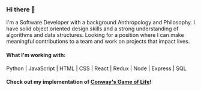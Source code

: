 ### Hi there 👋

I'm a Software Developer with a background Anthropology and Philosophy. I have solid object oriented design skills and a strong understanding of algorithms and data structures. Looking for a position where I can make meaningful contributions to a team and work on projects that impact lives.

#### What I'm working with:

Python | JavaScript | HTML | CSS | React | Redux | Node | Express | SQL

#### Check out my implementation of [Conway's Game of Life](https://life-automaton.herokuapp.com/)!


<!--
**garybot/garybot** is a ✨ _special_ ✨ repository because its `README.md` (this file) appears on your GitHub profile.

Here are some ideas to get you started:

- 🔭 I’m currently working on ...
- 🌱 I’m currently learning ...
- 👯 I’m looking to collaborate on ...
- 🤔 I’m looking for help with ...
- 💬 Ask me about ...
- 📫 How to reach me: ...
- 😄 Pronouns: ...
- ⚡ Fun fact: ...
-->
